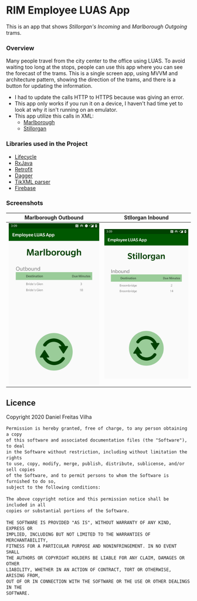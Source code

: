 # RIM Employee LUAS App
This is an app that shows *Stillorgan's Incoming* and *Marlborough Outgoing* trams.

### Overview
Many people travel from the city center to the office using LUAS. To avoid waiting too long at the stops, people can use this app where you can see the forecast of the trams. This is a single screen app, using MVVM and architecture pattern, showing the direction of the trams, and there is a button for updating the information.
* I had to update the calls HTTP to HTTPS because was giving an error.
* This app only works if you run it on a device, I haven't had time yet to look at why it isn't running on an emulator.
* This app utilize this calls in XML: 
    * [Marlborough](https://luasforecasts.rpa.ie/xml/get.ashx?action=forecast&stop=mar&encrypt=false)
    * [Stillorgan](https://luasforecasts.rpa.ie/xml/get.ashx?action=forecast&stop=sti&encrypt=false)

### Libraries used in the Project
- [Lifecycle](https://developer.android.com/jetpack/androidx/releases/lifecycle)
- [RxJava](https://github.com/ReactiveX/RxAndroid)
- [Retrofit](https://square.github.io/retrofit/)
- [Dagger](https://github.com/google/dagger)
- [TikXML parser](https://github.com/Tickaroo/tikxml)
- [Firebase](https://firebase.google.com)

### Screenshots
Marlborough Outbound | Stllorgan Inbound
--- | ---
![Marlborough](/image/Screenshot_20200621-030920.jpg) | ![Stillorgan](/image/Screenshot_20200621-150908.jpg)

## Licence
Copyright 2020 Daniel Freitas Vilha
```
Permission is hereby granted, free of charge, to any person obtaining a copy
of this software and associated documentation files (the "Software"), to deal
in the Software without restriction, including without limitation the rights
to use, copy, modify, merge, publish, distribute, sublicense, and/or sell copies
of the Software, and to permit persons to whom the Software is furnished to do so,
subject to the following conditions:

The above copyright notice and this permission notice shall be included in all
copies or substantial portions of the Software.

THE SOFTWARE IS PROVIDED "AS IS", WITHOUT WARRANTY OF ANY KIND, EXPRESS OR
IMPLIED, INCLUDING BUT NOT LIMITED TO THE WARRANTIES OF MERCHANTABILITY,
FITNESS FOR A PARTICULAR PURPOSE AND NONINFRINGEMENT. IN NO EVENT SHALL
THE AUTHORS OR COPYRIGHT HOLDERS BE LIABLE FOR ANY CLAIM, DAMAGES OR OTHER
LIABILITY, WHETHER IN AN ACTION OF CONTRACT, TORT OR OTHERWISE, ARISING FROM,
OUT OF OR IN CONNECTION WITH THE SOFTWARE OR THE USE OR OTHER DEALINGS IN THE
SOFTWARE.
```
